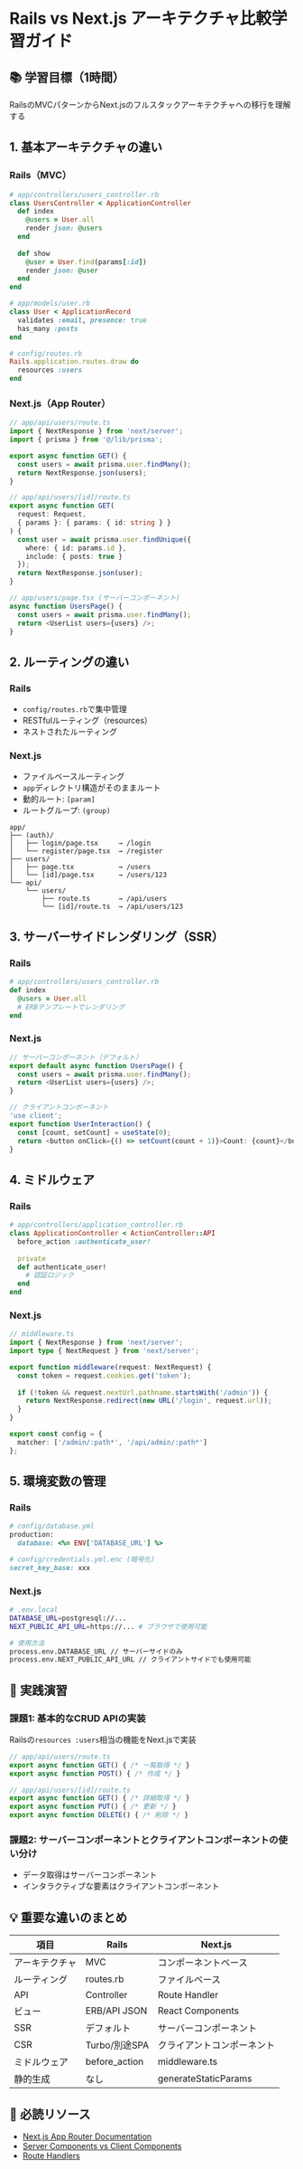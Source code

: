 # Rails vs Next.js アーキテクチャ比較学習ガイド

## 📚 学習目標（1時間）
RailsのMVCパターンからNext.jsのフルスタックアーキテクチャへの移行を理解する

## 1. 基本アーキテクチャの違い

### Rails（MVC）
```ruby
# app/controllers/users_controller.rb
class UsersController < ApplicationController
  def index
    @users = User.all
    render json: @users
  end
  
  def show
    @user = User.find(params[:id])
    render json: @user
  end
end

# app/models/user.rb
class User < ApplicationRecord
  validates :email, presence: true
  has_many :posts
end

# config/routes.rb
Rails.application.routes.draw do
  resources :users
end
```

### Next.js（App Router）
```typescript
// app/api/users/route.ts
import { NextResponse } from 'next/server';
import { prisma } from '@/lib/prisma';

export async function GET() {
  const users = await prisma.user.findMany();
  return NextResponse.json(users);
}

// app/api/users/[id]/route.ts
export async function GET(
  request: Request,
  { params }: { params: { id: string } }
) {
  const user = await prisma.user.findUnique({
    where: { id: params.id },
    include: { posts: true }
  });
  return NextResponse.json(user);
}

// app/users/page.tsx (サーバーコンポーネント)
async function UsersPage() {
  const users = await prisma.user.findMany();
  return <UserList users={users} />;
}
```

## 2. ルーティングの違い

### Rails
- `config/routes.rb`で集中管理
- RESTfulルーティング（resources）
- ネストされたルーティング

### Next.js
- ファイルベースルーティング
- `app`ディレクトリ構造がそのままルート
- 動的ルート: `[param]`
- ルートグループ: `(group)`

```
app/
├── (auth)/
│   ├── login/page.tsx     → /login
│   └── register/page.tsx  → /register
├── users/
│   ├── page.tsx           → /users
│   └── [id]/page.tsx      → /users/123
└── api/
    └── users/
        ├── route.ts       → /api/users
        └── [id]/route.ts  → /api/users/123
```

## 3. サーバーサイドレンダリング（SSR）

### Rails
```ruby
# app/controllers/users_controller.rb
def index
  @users = User.all
  # ERBテンプレートでレンダリング
end
```

### Next.js
```typescript
// サーバーコンポーネント（デフォルト）
export default async function UsersPage() {
  const users = await prisma.user.findMany();
  return <UserList users={users} />;
}

// クライアントコンポーネント
'use client';
export function UserInteraction() {
  const [count, setCount] = useState(0);
  return <button onClick={() => setCount(count + 1)}>Count: {count}</button>;
}
```

## 4. ミドルウェア

### Rails
```ruby
# app/controllers/application_controller.rb
class ApplicationController < ActionController::API
  before_action :authenticate_user!
  
  private
  def authenticate_user!
    # 認証ロジック
  end
end
```

### Next.js
```typescript
// middleware.ts
import { NextResponse } from 'next/server';
import type { NextRequest } from 'next/server';

export function middleware(request: NextRequest) {
  const token = request.cookies.get('token');
  
  if (!token && request.nextUrl.pathname.startsWith('/admin')) {
    return NextResponse.redirect(new URL('/login', request.url));
  }
}

export const config = {
  matcher: ['/admin/:path*', '/api/admin/:path*']
};
```

## 5. 環境変数の管理

### Rails
```ruby
# config/database.yml
production:
  database: <%= ENV['DATABASE_URL'] %>

# config/credentials.yml.enc (暗号化)
secret_key_base: xxx
```

### Next.js
```bash
# .env.local
DATABASE_URL=postgresql://...
NEXT_PUBLIC_API_URL=https://... # ブラウザで使用可能

# 使用方法
process.env.DATABASE_URL // サーバーサイドのみ
process.env.NEXT_PUBLIC_API_URL // クライアントサイドでも使用可能
```

## 🎯 実践演習

### 課題1: 基本的なCRUD APIの実装
Railsの`resources :users`相当の機能をNext.jsで実装

```typescript
// app/api/users/route.ts
export async function GET() { /* 一覧取得 */ }
export async function POST() { /* 作成 */ }

// app/api/users/[id]/route.ts
export async function GET() { /* 詳細取得 */ }
export async function PUT() { /* 更新 */ }
export async function DELETE() { /* 削除 */ }
```

### 課題2: サーバーコンポーネントとクライアントコンポーネントの使い分け
- データ取得はサーバーコンポーネント
- インタラクティブな要素はクライアントコンポーネント

## 💡 重要な違いのまとめ

| 項目 | Rails | Next.js |
|------|-------|---------|
| アーキテクチャ | MVC | コンポーネントベース |
| ルーティング | routes.rb | ファイルベース |
| API | Controller | Route Handler |
| ビュー | ERB/API JSON | React Components |
| SSR | デフォルト | サーバーコンポーネント |
| CSR | Turbo/別途SPA | クライアントコンポーネント |
| ミドルウェア | before_action | middleware.ts |
| 静的生成 | なし | generateStaticParams |

## 📖 必読リソース
- [Next.js App Router Documentation](https://nextjs.org/docs/app)
- [Server Components vs Client Components](https://nextjs.org/docs/app/building-your-application/rendering/server-components)
- [Route Handlers](https://nextjs.org/docs/app/building-your-application/routing/route-handlers)